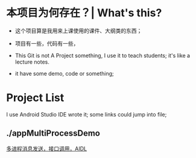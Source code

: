 # 本项目为何存在？| What's this?
* 这个项目算是我用来上课使用的课件、大纲类的东西；
* 项目有一些，代码有一些，

* This Git is not A Project something, I use it to teach students; it's like a lecture notes.
* it have some demo, code or something;

# Project List
I use Android Studio IDE wrote it; some links could jump into file;
## ./appMultiProcessDemo
[多进程消息发送，接口调用，AIDL](./appMultiProcessDemo/Readme.md)
